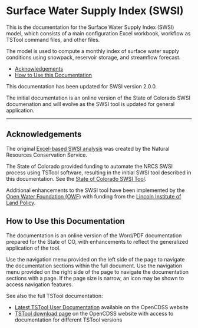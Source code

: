 # Surface Water Supply Index (SWSI) #

This is the documentation for the Surface Water Supply Index (SWSI) model,
which consists of a main configuration Excel workbook,
workflow as TSTool command files, and other files.

The model is used to compute a monthly index of surface water supply conditions using snowpack, reservoir storage,
and streamflow forecast.

* [Acknowledgements](#acknowledgements)
* [How to Use this Documentation](#how-to-use-this-documentation)

This documentation has been updated for SWSI version 2.0.0.

The initial documentation is an online version of the State of Colorado SWSI documenation
and will evolve as the SWSI tool is updated for general application.

----------------

## Acknowledgements

The original [Excel-based SWSI analysis](https://www.nrcs.usda.gov/wps/portal/nrcs/detail/id/snow/waterproducts/?cid=STELPRDB1240821)
was created by the
Natural Resources Conservation Service.

The State of Colorado provided funding to automate the NRCS SWSI process using TSTool software,
resulting in the initial SWSI tool described in this documentation.
See the [State of Colorado SWSI Tool](https://dwr.colorado.gov/services/water-administration/drought-and-swsi).

Additional enhancements to the SWSI tool have been implemented by the [Open Water Foundation (OWF)](https://openwaterfoundation.org)
with funding from the [Lincoln Institute of Land Policy](https://www.lincolninst.edu/).

## How to Use this Documentation ##

The documentation is an online version of the Word/PDF documentation prepared for the State of CO,
with enhancements to reflect the generalized application of the tool.

Use the navigation menu provided on the left side of the page to navigate the documentation sections within the full document.
Use the navigation menu provided on the right side of the page to navigate the documentation sections with a page.
If the page size is narrow, an icon may be shown to access navigation features.

See also the full TSTool documentation:

* [Latest TSTool User Documentation](https://opencdss.state.co.us/tstool/latest/doc-user/) available on the OpenCDSS website
* [TSTool download page](https://opencdss.state.co.us/tstool/) on the OpenCDSS website
  with access to documentation for different TSTool versions
